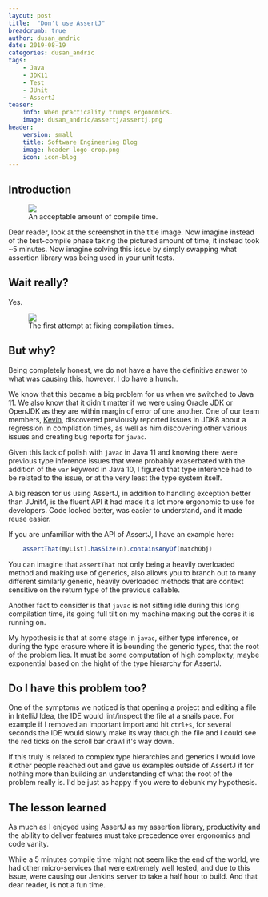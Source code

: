 ```yaml
---
layout: post
title:  "Don't use AssertJ"
breadcrumb: true
author: dusan_andric
date: 2019-08-19
categories: dusan_andric
tags:
    - Java
    - JDK11
    - Test
    - JUnit
    - AssertJ
teaser:
    info: When practicality trumps ergonomics. 
    image: dusan_andric/assertj/assertj.png
header: 
    version: small
    title: Software Engineering Blog
    image: header-logo-crop.png
    icon: icon-blog
---
```


## Introduction

<figure>
    <img src="{{site.urlimg}}dusan_andric/assertj/assertj.png" />
    <figcaption>An acceptable amount of compile time.</figcaption>
</figure>

Dear reader, look at the screenshot in the title image. Now imagine instead of the test-compile phase taking the pictured amount of time, it instead took ~5 minutes. Now imagine solving this issue by simply swapping what assertion library was being used in your unit tests.

## Wait really?
Yes.

<figure>
    <img src="{{site.urlimg}}dusan_andric/assertj/assertJ_pr.png" />
    <figcaption>The first attempt at fixing compilation times.</figcaption>
</figure>

## But why?

Being completely honest, we do not have a have the definitive answer to what was causing this, however, I do have a hunch.

We know that this became a big problem for us when we switched to Java 11. We also know that it didn't matter if we were using Oracle JDK or OpenJDK as they are within margin of error of one another. One of our team members, [Kevin](http://softeng.oicr.on.ca/blog/category/kevin_hartmann), discovered previously reported issues in JDK8 about a regression in compliation times, as well as him discovering other various issues and creating bug reports for `javac`.

Given this lack of polish with `javac` in Java 11 and knowing there were previous type inference issues that were probably exaserbated with the addition of the `var` keyword in Java 10, I figured that type inference had to be related to the issue, or at the very least the type system itself.

A big reason for us using AssertJ, in addition to handling exception better than JUnit4, is the fluent API it had made it a lot more ergonomic to use for developers. Code looked better, was easier to understand, and it made reuse easier.

If you are unfamiliar with the API of AssertJ, I have an example here:
~~~java
    assertThat(myList).hasSize(n).containsAnyOf(matchObj)
~~~

You can imagine that `assertThat` not only being a heavily overloaded method and making use of generics, also allows you to branch out to many different similarly generic, heavily overloaded methods that are context sensitive on the return type of the previous callable.

Another fact to consider is that `javac` is not sitting idle during this long compilation time, its going full tilt on my machine maxing out the cores it is running on.

My hypothesis is that at some stage in `javac`, either type inference, or during the type erasure where it is bounding the generic types, that the root of the problem lies. It must be some computation of high complexity, maybe exponential based on the hight of the type hierarchy for AssertJ.

## Do I have this problem too?

One of the symptoms we noticed is that opening a project and editing a file in IntelliJ Idea, the IDE would lint/inspect the file at a snails pace. For example if I removed an important import and hit `ctrl+s`, for several seconds the IDE would slowly make its way through the file and I could see the red ticks on the scroll bar crawl it's way down.

If this truly is related to complex type hierarchies and generics I would love it other people reached out and gave us examples outside of AssertJ if for nothing more than building an understanding of what the root of the problem really is. I'd be just as happy if you were to debunk my hypothesis.

## The lesson learned

As much as I enjoyed using AssertJ as my assertion library, productivity and the ability to deliver features must take precedence over ergonomics and code vanity.

While a 5 minutes compile time might not seem like the end of the world, we had other micro-services that were extremely well tested, and due to this issue, were causing our Jenkins server to take a half hour to build. And that dear reader, is not a fun time.
